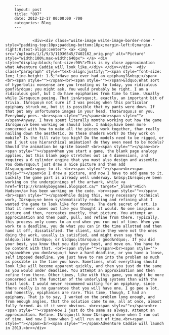 
        ---
        layout: post
        title: "007"
        date: 2012-12-17 00:00:00 -700
        categories: Blog
        ---

        
				<div><div class="wsite-image wsite-image-border-none " style="padding-top:10px;padding-bottom:10px;margin-left:0;margin-right:0;text-align:center"> <a> <img src="/uploads/1/1/9/3/11936545/7402162_orig.png" alt="Picture" style="width:100%;max-width:640px"> </a> <div style="display:block;font-size:90%">This is my close approximation what Adventure Caddie will look like.</div> </div></div>  <div class="paragraph" style="text-align:justify;"><span style="font-size: 1em; line-height: 1.5;">Have you ever had an epiphany?&nbsp;</span><br><span style=""></span><br><span style=""></span>&ldquo;What sort of hyperbolic nonsense are you treating us to today, you ridiculous goof?&rdquo; you might ask. You would probably be right. I am a ridiculous goof, but I do have epiphanies from time to time. Usually while I&rsquo;m peeing. That isn&rsquo;t, exactly, an important bit of trivia. I&rsquo;m not sure if I was peeing when this particular epiphany struck me, but it is possible that my pants were down. If that put any unfortunate images in your head, that&rsquo;s on you. Everybody pees. <br><span style=""></span><br><span style=""></span>Anyway. I have spent literally months working out how the game I&rsquo;ve been working on should look. I &nbsp;have been more concerned with how to make all the pieces work together, than really nailing down the aesthetic. Do these shaders work? Do they work on mobile? Is the fill rate too high? Do the models need to be rigged, or can I just use hierarchical animation? do they even need to be models? Should the animation be sprite based? <br><span style=""></span><br><span style=""></span>When you start a game, the blank page analogy applies, but this blank page stretches out in 4 dimensions, and requires a 6 cylinder engine that you must also design and assemble. You don&rsquo;t just draw a nice picture and then add &lsquo;game&rsquo; to it. <br><span style=""></span><br><span style=""></span>So I drew a picture, and now I have to add game to it. Luckily the game part is already well underway. &nbsp;I&rsquo;ve been working on the underpinnings of the artwork, while <a href="http://krankyboygames.blogspot.ca/" target="_blank">Rich Hudson</a> has been working on the code. <br><span style=""></span><br><span style=""></span>While doing this, very necessary technical work, I&rsquo;ve been systematically reducing and refining what I wanted the game to look like for months. The dark secret of art, is that it never comes out like you thought it would. No one imagines a picture and then, recreates exactly, that picture. You attempt an approximation and then push, pull, and refine from there. Typically, this process only comes to an end when you run out of time. When you work to a deadline, you do what you can in the time allotted and then hand it off, dissatisfied. The client, since they were not the ones doing the work, usually is satisfied, and might even say they &ldquo;like it&rdquo; or &ldquo;it&rsquo;s good&rdquo;. If you did your best, you know that you did your best, and move on. You have to be content with that. <br><span style=""></span><br><span style=""></span>When you don&rsquo;t have a hard deadline, or you have a loose, self imposed deadline, you just have to ram into the problem as much as possible in the time you have. Sometimes, what everything should look like will become apparent quickly, and then you just do the same as you would under deadline. You attempt an approximation and then refine from there. Other times, like with this game, you might be more concerned with the function of the underlying systems than with the final look. I would never recommend waiting for an epiphany, since there really is no guarantee that you will have one. I go pee a lot, and honestly, epiphanies are rare. This time, though, I had an epiphany. That is to say, I worked on the problem long enough, and from enough angles, that the solution came to me, all at once, almost fully formed. As if it were obvious. <br><span style=""></span><br><span style=""></span>Now I just do the same as always. Attempt an approximation. Refine. I&rsquo;ll know I&rsquo;m done when I run out of time. And now I know when I will run out of time.<br><span style=""></span><br><span style=""></span>Adventure Caddie will launch in 2013.<br></div>

		
        